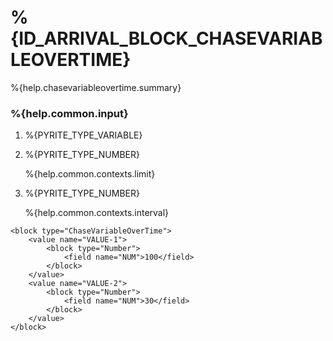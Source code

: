 # %{ID_ARRIVAL_BLOCK_CHASEVARIABLEOVERTIME}

%{help.chasevariableovertime.summary}

### %{help.common.input}

1. %{PYRITE_TYPE_VARIABLE}
2. %{PYRITE_TYPE_NUMBER}

    %{help.common.contexts.limit}

3. %{PYRITE_TYPE_NUMBER}

    %{help.common.contexts.interval}

```
<block type="ChaseVariableOverTime">
    <value name="VALUE-1">
        <block type="Number">
            <field name="NUM">100</field>
        </block>
    </value>
    <value name="VALUE-2">
        <block type="Number">
            <field name="NUM">30</field>
        </block>
    </value>
</block>
```